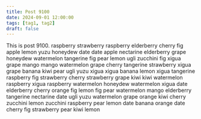 ```yaml
---
title: Post 9100
date: 2024-09-01 12:00:00
tags: [tag1, tag2]
draft: false
---
```

This is post 9100.
raspberry
strawberry
raspberry
elderberry
cherry
fig
apple
lemon
yuzu
honeydew
date
date
apple
nectarine
elderberry
grape
honeydew
watermelon
tangerine
fig
pear
lemon
ugli
zucchini
fig
xigua
grape
mango
mango
watermelon
grape
cherry
tangerine
strawberry
xigua
grape
banana
kiwi
pear
ugli
yuzu
xigua
xigua
banana
lemon
xigua
tangerine
raspberry
fig
strawberry
cherry
strawberry
grape
kiwi
kiwi
watermelon
raspberry
xigua
raspberry
watermelon
honeydew
watermelon
xigua
date
elderberry
cherry
orange
fig
lemon
fig
pear
watermelon
mango
elderberry
tangerine
nectarine
date
ugli
yuzu
watermelon
grape
orange
kiwi
cherry
zucchini
lemon
zucchini
raspberry
pear
lemon
date
banana
orange
date
cherry
fig
strawberry
pear
kiwi
lemon
